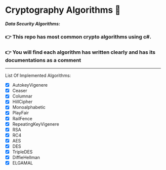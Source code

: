 # Cryptography Algorithms 💾

***Data Security Algorithms:***
###  👉 This repo has most common crypto algorithms using c#.
###  👉 You will find each algorithm has written clearly and has its documentations as a comment
-------
List Of Implemented Algorithms:
- [x] AutokeyVigenere
- [x] Ceaser
- [x] Columnar
- [x] HillCipher
- [x] Monoalphabetic
- [x] PlayFair
- [x] RailFence
- [x] RepeatingKeyVigenere
- [x] RSA
- [x] RC4
- [x] AES
- [x] DES
- [x] TripleDES
- [x] DiffieHellman
- [x] ELGAMAL
